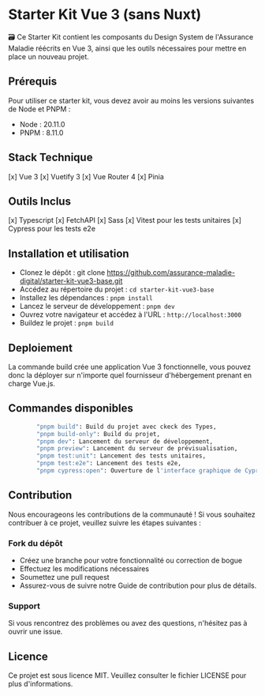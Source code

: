 # **Starter Kit Vue 3 (sans Nuxt)**

🗃️ Ce Starter Kit contient les composants du Design System de l'Assurance Maladie réécrits en Vue 3, ainsi que les outils nécessaires pour mettre en place un nouveau projet.

## Prérequis

Pour utiliser ce starter kit, vous devez avoir au moins les versions suivantes de Node et PNPM :

-   Node : 20.11.0
-   PNPM : 8.11.0

## Stack Technique

[x] Vue 3
[x] Vuetify 3
[x] Vue Router 4
[x] Pinia

## Outils Inclus

[x] Typescript
[x] FetchAPI
[x] Sass
[x] Vitest pour les tests unitaires
[x] Cypress pour les tests e2e

## Installation et utilisation

-   Clonez le dépôt : git clone https://github.com/assurance-maladie-digital/starter-kit-vue3-base.git
-   Accédez au répertoire du projet : `cd starter-kit-vue3-base`
-   Installez les dépendances : `pnpm install`
-   Lancez le serveur de développement : `pnpm dev`
-   Ouvrez votre navigateur et accédez à l'URL : `http://localhost:3000`
-   Buildez le projet : `pnpm build`

## Deploiement

La commande build crée une application Vue 3 fonctionnelle, vous pouvez donc la déployer sur n'importe quel
fournisseur d'hébergement prenant en charge Vue.js.

## Commandes disponibles

```bash
		"pnpm build": Build du projet avec ckeck des Types,
		"pnpm build-only": Build du projet,
		"pnpm dev": Lancement du serveur de développement,
		"pnpm preview": Lancement du serveur de prévisualisation,
		"pnpm test:unit": Lancement des tests unitaires,
		"pnpm test:e2e": Lancement des tests e2e,
		"pnpm cypress:open": Ouverture de l'interface graphique de Cypress
```

## Contribution

Nous encourageons les contributions de la communauté ! Si vous souhaitez contribuer à ce projet, veuillez suivre les étapes suivantes :

### Fork du dépôt

-   Créez une branche pour votre fonctionnalité ou correction de bogue
-   Effectuez les modifications nécessaires
-   Soumettez une pull request
-   Assurez-vous de suivre notre Guide de contribution pour plus de détails.

### Support

Si vous rencontrez des problèmes ou avez des questions, n'hésitez pas à ouvrir une issue.

## Licence

Ce projet est sous licence MIT. Veuillez consulter le fichier LICENSE pour plus d'informations.
